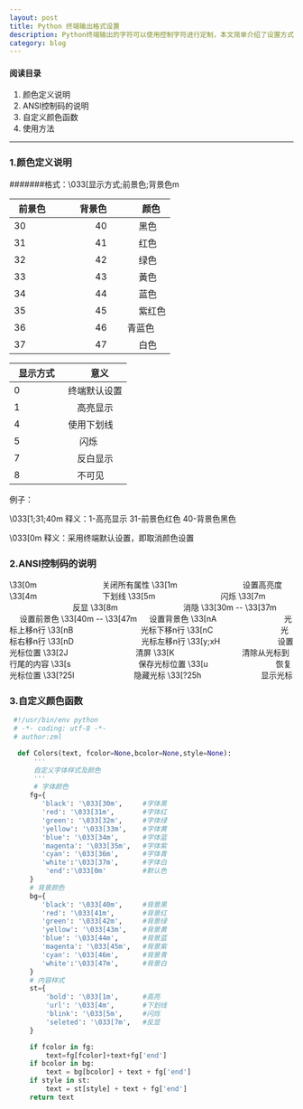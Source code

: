 ```yaml
---
layout: post
title: Python 终端输出格式设置
description: Python终端输出的字符可以使用控制字符进行定制，本文简单介绍了设置方式和格式定义。
category: blog
---
```





#### 阅读目录

1. 颜色定义说明
2. ANSI控制码的说明
3. 自定义颜色函数
4. 使用方法

***

### 1.颜色定义说明

#######格式：\033[显示方式;前景色;背景色m

|前景色　|　背景色　|　颜色 |
|-------|---------|-------|
|30 |　　　　40 　|　 黑色|
|31 |　　　　41 　|　 红色|
|32 |　　　　42 　|　 绿色|
|33 |　　　　43 　|　 黃色|
|34 |　　　　44 　|　 蓝色|
|35 |　　　　45 　|　 紫红色|
|36 |　　　　46 　|   青蓝色|
|37 |　　　　47   |　 白色|

|显示方式　|　意义|
|--------|--------|
|0 　　　|终端默认设置|
|1 　　　|　高亮显示|
|4 　　  |使用下划线|
|5 　　　|　 闪烁   |
|7 　　　|　反白显示|
|8 　　　|　不可见  |

例子：

\033[1;31;40m 释义：1-高亮显示 31-前景色红色 40-背景色黑色

\033[0m  释义：采用终端默认设置，即取消颜色设置

### 2.ANSI控制码的说明


\33[0m 　　　　　　　　关闭所有属性
\33[1m 　　　　　　　　设置高亮度
\33[4m 　　　　　　　　下划线
\33[5m 　　　　　　　　闪烁
\33[7m 　　　　　　　　反显
\33[8m 　　　　　　　　消隐
\33[30m -- \33[37m 　 设置前景色
\33[40m -- \33[47m 　 设置背景色
\33[nA 　　　　　　　　 光标上移n行
\33[nB 　　　　　　　　 光标下移n行
\33[nC 　　　　　　　　 光标右移n行
\33[nD 　　　　　　　　 光标左移n行
\33[y;xH　　　　　　　  设置光标位置
\33[2J 　　　　　　　　  清屏
\33[K 　　　　　　　　   清除从光标到行尾的内容
\33[s 　　　　　　　　   保存光标位置
\33[u 　　　　　　　　   恢复光标位置
\33[?25l 　　　　　　　  隐藏光标
\33[?25h 　　　　　　　 显示光标


### 3.自定义颜色函数

```python
 #!/usr/bin/env python
 # -*- coding: utf-8 -*-
 # author:zml

  def Colors(text, fcolor=None,bcolor=None,style=None):
      '''
      自定义字体样式及颜色
      '''
      # 字体颜色
     fg={
        'black': '\033[30m',     #字体黑
        'red': '\033[31m',       #字体红
        'green': '\033[32m',     #字体绿
        'yellow': '\033[33m',    #字体黄
        'blue': '\033[34m',      #字体蓝
        'magenta': '\033[35m',   #字体紫
        'cyan': '\033[36m',      #字体青
        'white':'\033[37m',      #字体白
         'end':'\033[0m'         #默认色
     }
     # 背景颜色
     bg={
        'black': '\033[40m',     #背景黑
        'red': '\033[41m',       #背景红
        'green': '\033[42m',     #背景绿
        'yellow': '\033[43m',    #背景黄
        'blue': '\033[44m',      #背景蓝
        'magenta': '\033[45m',   #背景紫
        'cyan': '\033[46m',      #背景青
        'white':'\033[47m',      #背景白
     }
     # 内容样式
     st={
         'bold': '\033[1m',      #高亮
         'url': '\033[4m',       #下划线
         'blink': '\033[5m',     #闪烁
         'seleted': '\033[7m',   #反显
     }

     if fcolor in fg:
         text=fg[fcolor]+text+fg['end']
     if bcolor in bg:
         text = bg[bcolor] + text + fg['end']
     if style in st:
         text = st[style] + text + fg['end']
     return text
```
